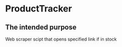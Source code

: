 # ProductTracker

## The intended purpose ##
Web scraper scipt that opens specified link if in stock
